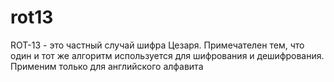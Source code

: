 # rot13
ROT-13 - это частный случай шифра Цезаря.
Примечателен тем, что один и тот же алгоритм используется для шифрования и дешифрования.
Применим только для английского алфавита
